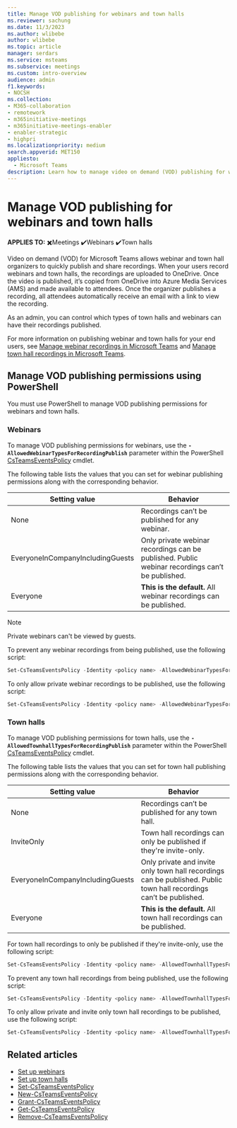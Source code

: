 ```yaml
---
title: Manage VOD publishing for webinars and town halls
ms.reviewer: sachung
ms.date: 11/3/2023
ms.author: wlibebe
author: wlibebe
ms.topic: article
manager: serdars
ms.service: msteams
ms.subservice: meetings
ms.custom: intro-overview
audience: admin
f1.keywords:
- NOCSH
ms.collection: 
- M365-collaboration
- remotework
- m365initiative-meetings
- m365initiative-meetings-enabler
- enabler-strategic
- highpri
ms.localizationpriority: medium
search.appverid: MET150
appliesto: 
  - Microsoft Teams
description: Learn how to manage video on demand (VOD) publishing for webinars and town halls in Microsoft Teams.
---
```


# Manage VOD publishing for webinars and town halls

**APPLIES TO:** ✖️Meetings ✔️Webinars ✔️Town halls

Video on demand (VOD) for Microsoft Teams allows webinar and town hall organizers to quickly publish and share recordings. When your users record webinars and town halls, the recordings are uploaded to OneDrive. Once the video is published, it’s copied from OneDrive into Azure Media Services (AMS) and made available to attendees. Once the organizer publishes a recording, all attendees automatically receive an email with a link to view the recording.

As an admin, you can control which types of town halls and webinars can have their recordings published.

For more information on publishing webinar and town halls for your end users, see [Manage webinar recordings in Microsoft Teams](https://prod.support.services.microsoft.com/office/manage-webinar-recordings-in-microsoft-teams-8cf1ba61-c9d8-4628-8b5d-0dcdb8503144) and [Manage town hall recordings in Microsoft Teams](https://prod.support.services.microsoft.com/office/manage-town-hall-recordings-in-microsoft-teams-88ac3af7-db67-4556-a202-b73a1d6c2e46).

## Manage VOD publishing permissions using PowerShell

You  must use PowerShell to manage VOD publishing permissions for webinars and town halls.

### Webinars

To manage VOD publishing permissions for webinars, use the **`-AllowedWebinarTypesForRecordingPublish`** parameter within the PowerShell [CsTeamsEventsPolicy](/powershell/module/teams/set-csteamseventspolicy) cmdlet.

The following table lists the values that you can set for webinar publishing permissions along with the corresponding behavior.

|Setting value| Behavior|
|---------|---------------|
|None| Recordings can’t be published for any webinar. |
|EveryoneInCompanyIncludingGuests| Only private webinar recordings can be published. Public webinar recordings can’t be published.|
|Everyone| **This is the default.** All webinar recordings can be published.|

>[!NOTE]
> Private webinars can't be viewed by guests.

To prevent any webinar recordings from being published, use the following script:

```powershell
Set-CsTeamsEventsPolicy -Identity <policy name> -AllowedWebinarTypesForRecordingPublish None
```

To only allow private webinar recordings to be published, use the following script:

```powershell
Set-CsTeamsEventsPolicy -Identity <policy name> -AllowedWebinarTypesForRecordingPublish EveryoneInCompanyIncludingGuests
```

### Town halls

To manage VOD publishing permissions for town halls, use the **`-AllowedTownhallTypesForRecordingPublish`** parameter within the PowerShell [CsTeamsEventsPolicy](/powershell/module/teams/set-csteamseventspolicy) cmdlet.

The following table lists the values that you can set for town hall publishing permissions along with the corresponding behavior.

|Setting value| Behavior|
|---------|---------------|
|None| Recordings can’t be published for any town hall. |
|InviteOnly| Town hall recordings can only be published if they're invite-only.|
|EveryoneInCompanyIncludingGuests| Only private and invite only town hall recordings can be published. Public town hall recordings can’t be published.|
|Everyone| **This is the default.** All town hall recordings can be published.|

For town hall recordings to only be published if they're invite-only, use the following script:

```powershell
Set-CsTeamsEventsPolicy -Identity <policy name> -AllowedTownhallTypesForRecordingPublish InviteOnly
```

To prevent any town hall recordings from being published, use the following script:

```powershell
Set-CsTeamsEventsPolicy -Identity <policy name> -AllowedTownhallTypesForRecordingPublish None
```

To only allow private and invite only town hall recordings to be published, use the following script:

```powershell
Set-CsTeamsEventsPolicy -Identity <policy name> -AllowedTownhallTypesForRecordingPublish EveryoneInCompanyIncludingGuests
```

## Related articles

- [Set up webinars](set-up-webinars.md)
- [Set up town halls](set-up-town-halls.md)
- [Set-CsTeamsEventsPolicy](/powershell/module/teams/set-csteamseventspolicy)
- [New-CsTeamsEventsPolicy](/powershell/module/teams/new-csteamseventspolicy)
- [Grant-CsTeamsEventsPolicy](/powershell/module/teams/grant-csteamseventspolicy)
- [Get-CsTeamsEventsPolicy](/powershell/module/teams/get-csteamseventspolicy)
- [Remove-CsTeamsEventsPolicy](/powershell/module/teams/remove-csteamseventspolicy)